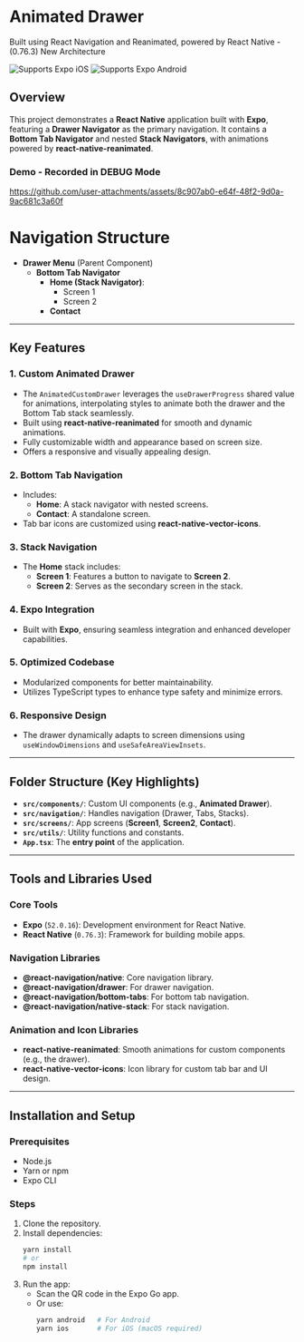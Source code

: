 # Animated Drawer 
Built using React Navigation and Reanimated, powered by React Native - (0.76.3) New Architecture

<p>
  <!-- iOS -->
  <img alt="Supports Expo iOS" longdesc="Supports Expo iOS" src="https://img.shields.io/badge/iOS-4630EB.svg?style=flat-square&logo=APPLE&labelColor=999999&logoColor=fff" />
  <!-- Android -->
  <img alt="Supports Expo Android" longdesc="Supports Expo Android" src="https://img.shields.io/badge/Android-4630EB.svg?style=flat-square&logo=ANDROID&labelColor=A4C639&logoColor=fff" />
  <!-- Web -->
</p>

## Overview

This project demonstrates a **React Native** application built with **Expo**, featuring a **Drawer Navigator** as the primary navigation. It contains a **Bottom Tab Navigator** and nested **Stack Navigators**, with animations powered by **react-native-reanimated**.

### Demo - Recorded in DEBUG Mode

https://github.com/user-attachments/assets/8c907ab0-e64f-48f2-9d0a-9ac681c3a60f


# Navigation Structure

- **Drawer Menu** (Parent Component)
  - **Bottom Tab Navigator**
    - **Home (Stack Navigator)**:
      - Screen 1
      - Screen 2
    - **Contact**

---

## Key Features

### 1. **Custom Animated Drawer**
- The `AnimatedCustomDrawer` leverages the `useDrawerProgress` shared value for animations, interpolating styles to animate both the drawer and the Bottom Tab stack seamlessly.
- Built using **react-native-reanimated** for smooth and dynamic animations.
- Fully customizable width and appearance based on screen size.
- Offers a responsive and visually appealing design.

### 2. **Bottom Tab Navigation**
- Includes:
  - **Home**: A stack navigator with nested screens.
  - **Contact**: A standalone screen.
- Tab bar icons are customized using **react-native-vector-icons**.

### 3. **Stack Navigation**
- The **Home** stack includes:
  - **Screen 1**: Features a button to navigate to **Screen 2**.
  - **Screen 2**: Serves as the secondary screen in the stack.

### 4. **Expo Integration**
- Built with **Expo**, ensuring seamless integration and enhanced developer capabilities.

### 5. **Optimized Codebase**
- Modularized components for better maintainability.
- Utilizes TypeScript types to enhance type safety and minimize errors.

### 6. **Responsive Design**
- The drawer dynamically adapts to screen dimensions using `useWindowDimensions` and `useSafeAreaViewInsets`.

---


## Folder Structure (Key Highlights)

- **`src/components/`**: Custom UI components (e.g., **Animated Drawer**).  
- **`src/navigation/`**: Handles navigation (Drawer, Tabs, Stacks).  
- **`src/screens/`**: App screens (**Screen1**, **Screen2**, **Contact**).  
- **`src/utils/`**: Utility functions and constants.  
- **`App.tsx`**: The **entry point** of the application.

---

## Tools and Libraries Used

### Core Tools
- **Expo** (`52.0.16`): Development environment for React Native.  
- **React Native** (`0.76.3`): Framework for building mobile apps.

### Navigation Libraries
- **@react-navigation/native**: Core navigation library.  
- **@react-navigation/drawer**: For drawer navigation.  
- **@react-navigation/bottom-tabs**: For bottom tab navigation.  
- **@react-navigation/native-stack**: For stack navigation.

### Animation and Icon Libraries
- **react-native-reanimated**: Smooth animations for custom components (e.g., the drawer).  
- **react-native-vector-icons**: Icon library for custom tab bar and UI design.




---

## Installation and Setup

### Prerequisites
- Node.js
- Yarn or npm
- Expo CLI

### Steps
1. Clone the repository.
2. Install dependencies:
    ```bash
    yarn install
    # or
    npm install
    ```
3. Run the app:
    - Scan the QR code in the Expo Go app.
    - Or use:
      ```bash
      yarn android   # For Android
      yarn ios       # For iOS (macOS required)
      ```






